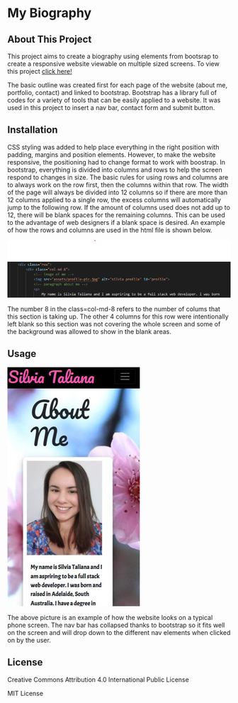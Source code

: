 # My Biography

## About This Project

This project aims to create a biography using elements from bootsrap to create a responsive website viewable on multiple sized screens. 
To view this project [click here!](https://silvia-taliana.github.io/my-biography/)

The basic outline was created first for each page of the website (about me, portfolio, contact) and linked to bootstrap. Bootstrap has a library full of codes for a variety of tools that can be easily applied to a website. It was used in this project to insert a nav bar, contact form and submit button. 

## Installation

CSS styling was added to help place everything in the right position with padding, margins and position elements. However, to make the website responsive, the positioning had to change format to work with boostrap. In bootstrap, everything is divided into columns and rows to help the screen respond to changes in size. The basic rules for using rows and columns are to always work on the row first, then the columns within that row. The width of the page will always be divided into 12 columns so if there are more than 12 columns applied to a single row, the excess columns will automatically jump to the following row. If the amount of columns used does not add up to 12, there will be blank spaces for the remaining columns. This can be used to the advantage of web designers if a blank space is desired. An example of how the rows and columns are used in the html file is shown below. 

![pic](./assets/screenshot-row-col.png) 

The number 8 in the class=col-md-8 refers to the number of colums that this section is taking up. The other 4 columns for this row were intentionally left blank so this section was not covering the whole screen and some of the background was allowed to show in the blank areas. 

## Usage

![pic](./assets/screenshot-phone.jpg)

The above picture is an example of how the website looks on a typical phone screen. The nav bar has collapsed thanks to bootstrap so it fits well on the screen and will drop down to the different nav elements when clicked on by the user. 

## License

Creative Commons Attribution 4.0 International Public License 

MIT License